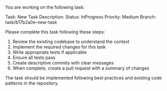 You are working on the following task:

Task: New Task
Description: 
Status: InProgress
Priority: Medium
Branch: task/b17b2a0e-new-task

Please complete this task following these steps:
1. Review the existing codebase to understand the context
2. Implement the required changes for this task
3. Write appropriate tests if applicable
4. Ensure all tests pass
5. Create descriptive commits with clear messages
6. When complete, create a pull request with a summary of changes

The task should be implemented following best practices and existing code patterns in the repository.